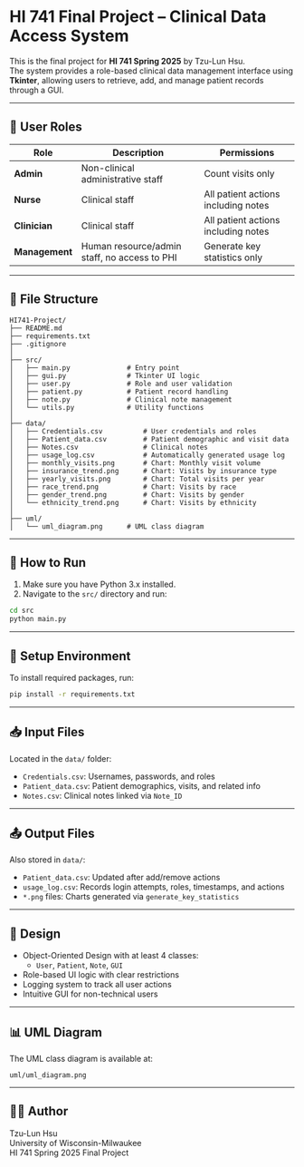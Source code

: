 # HI 741 Final Project – Clinical Data Access System

This is the final project for **HI 741 Spring 2025** by Tzu-Lun Hsu.  
The system provides a role-based clinical data management interface using **Tkinter**, allowing users to retrieve, add, and manage patient records through a GUI.

---

## 👤 User Roles
| Role        | Description                                                   | Permissions                                      |
|-------------|---------------------------------------------------------------|--------------------------------------------------|
| **Admin**   | Non-clinical administrative staff                             | Count visits only                                |
| **Nurse**   | Clinical staff                                                 | All patient actions including notes              |
| **Clinician** | Clinical staff                                               | All patient actions including notes              |
| **Management** | Human resource/admin staff, no access to PHI              | Generate key statistics only                     |

---

## 📁 File Structure

```
HI741-Project/
├── README.md
├── requirements.txt
├── .gitignore
│
├── src/
│   ├── main.py              # Entry point
│   ├── gui.py               # Tkinter UI logic
│   ├── user.py              # Role and user validation
│   ├── patient.py           # Patient record handling
│   ├── note.py              # Clinical note management
│   └── utils.py             # Utility functions
│
├── data/
│   ├── Credentials.csv          # User credentials and roles
│   ├── Patient_data.csv         # Patient demographic and visit data
│   ├── Notes.csv                # Clinical notes
│   ├── usage_log.csv            # Automatically generated usage log
│   ├── monthly_visits.png       # Chart: Monthly visit volume
│   ├── insurance_trend.png      # Chart: Visits by insurance type
│   ├── yearly_visits.png        # Chart: Total visits per year
│   ├── race_trend.png           # Chart: Visits by race
│   ├── gender_trend.png         # Chart: Visits by gender
│   └── ethnicity_trend.png      # Chart: Visits by ethnicity
│
├── uml/
│   └── uml_diagram.png      # UML class diagram
```

---

## 🚀 How to Run

1. Make sure you have Python 3.x installed.
2. Navigate to the `src/` directory and run:

```bash
cd src
python main.py
```

---

## 🔧 Setup Environment

To install required packages, run:

```bash
pip install -r requirements.txt
```

---

## 📥 Input Files

Located in the `data/` folder:
- `Credentials.csv`: Usernames, passwords, and roles
- `Patient_data.csv`: Patient demographics, visits, and related info
- `Notes.csv`: Clinical notes linked via `Note_ID`

---

## 📤 Output Files

Also stored in `data/`:
- `Patient_data.csv`: Updated after add/remove actions
- `usage_log.csv`: Records login attempts, roles, timestamps, and actions
- `*.png` files: Charts generated via `generate_key_statistics`

---

## 🧱 Design

- Object-Oriented Design with at least 4 classes:
  - `User`, `Patient`, `Note`, `GUI`
- Role-based UI logic with clear restrictions
- Logging system to track all user actions
- Intuitive GUI for non-technical users

---

## 📊 UML Diagram

The UML class diagram is available at:

```
uml/uml_diagram.png
```


---

## 👩‍🎓 Author

Tzu-Lun Hsu  
University of Wisconsin-Milwaukee  
HI 741 Spring 2025 Final Project
